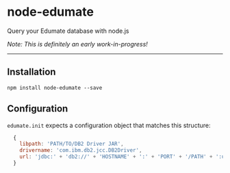 # node-edumate

Query your Edumate database with node.js

*_Note:_ This is definitely an early work-in-progress!*

---

## Installation

`npm install node-edumate --save`

## Configuration

`edumate.init` expects a configuration object that matches this structure:

```javascript
  {
    libpath: 'PATH/TO/DB2 Driver JAR',
    drivername: 'com.ibm.db2.jcc.DB2Driver',
    url: 'jdbc:' + 'db2://' + 'HOSTNAME' + ':' + 'PORT' + '/PATH' + ':user=' + 'USERNAME' + ';password=' + 'SECRET' + ';',
  }
```
